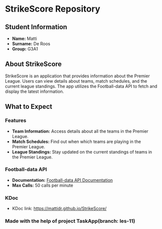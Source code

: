 # StrikeScore Repository

## Student Information
- **Name:** Matti
- **Surname:** De Roos
- **Group:** G3A1

## About StrikeScore

StrikeScore is an application that provides information about the Premier League. Users can view details about teams, match schedules, and the current league standings. The app utilizes the Football-data API to fetch and display the latest information.

## What to Expect

### Features
- **Team Information:** Access details about all the teams in the Premier League.
- **Match Schedules:** Find out when which teams are playing in the Premier League.
- **League Standings:** Stay updated on the current standings of teams in the Premier League.

### Football-data API
- **Documentation:** [Football-data API Documentation](https://www.football-data.org/documentation/quickstart)
- **Max Calls:** 50 calls per minute

### KDoc

- KDoc link: https://mattidr.github.io/StrikeScore/



### Made with the help of project TaskApp(branch: les-11)
